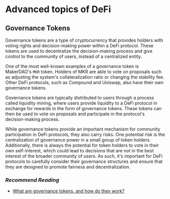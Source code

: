 # Advanced topics of DeFi

## Governance Tokens

Governance tokens are a type of cryptocurrency that provides holders with voting rights and decision-making power within a DeFi protocol. These tokens are used to decentralize the decision-making process and give control to the community of users, instead of a centralized entity.

One of the most well-known examples of a governance token is MakerDAO's `MKR` token. Holders of MKR are able to vote on proposals such as adjusting the system's collateralization ratio or changing the stability fee. Other DeFi protocols, such as Compound and Uniswap, also have their own governance tokens.

Governance tokens are typically distributed to users through a process called liquidity mining, where users provide liquidity to a DeFi protocol in exchange for rewards in the form of governance tokens. These tokens can then be used to vote on proposals and participate in the protocol's decision-making process.

While governance tokens provide an important mechanism for community participation in DeFi protocols, they also carry risks. One potential risk is the centralization of governance power in a small group of token holders. Additionally, there is always the potential for token holders to vote in their own self-interest, which could lead to decisions that are not in the best interest of the broader community of users. As such, it's important for DeFi protocols to carefully consider their governance structures and ensure that they are designed to promote fairness and decentralization.

### *Recommend Reading*

- [What are governance tokens, and how do they work?](https://cointelegraph.com/news/what-are-governance-tokens-and-how-do-they-work)
